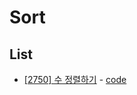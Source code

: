 # Sort

## List
-  [[2750] 수 정렬하기](https://www.acmicpc.net/problem/2750) - [code](./acmicpc-Sort-2750.java)